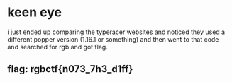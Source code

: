 # keen eye

i just ended up comparing the typeracer websites and noticed they used a different popper version \(1.16.1 or something\) and then went to that code and searched for rgb and got flag.

## flag: rgbctf{n073\_7h3\_d1ff}

